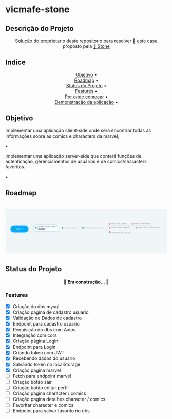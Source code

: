 # vicmafe-stone

## Descrição do Projeto

<p align="center">Solução do proprietario deste repositorio para resolver <a href="https://gist.github.com/jeansflores/5f4746ce1129e27da6f451069780ccf7">🔗 este</a> case proposto pela <a href="https://www.stone.com.br/">🔗 Stone</a></p>

## Indice

<p align="center">
 <a href="##objetivo">Objetivo</a> •<br>
 <a href="##roadmap">Roadmap</a> •<br>
 <a href="##tecnologias">Status do Projeto</a> •<br>
 <a href="##tecnologias">Features</a> •<br>
 <a href="##tecnologias">Por onde começar</a> •<br>
 <a href="##contribuicao">Demonstração da aplicação</a> •<br> 
</p>

## Objetivo

<p>Implementar uma aplicação client-side onde será encontrar todas as informações sobre as comics e characters da marvel;
</p> •
<p>Implementar uma aplicação server-side que conterá funções de autenticação, gerenciamentos de usuários e de comics/characters favoritos.</p> •

## Roadmap

<h1 align="center">
  <img alt="road map" title="#roadmap" src="./roadmap.png" />
</h1>

## Status do Projeto

<h4 align="center"> 
	🚧  Em construção...  🚧
</h4>

### Features

- [x] Criação do dbs mysql
- [x] Criação pagina de cadastro usuario
- [x] Validação de Dados de cadastro
- [x] Endponit para cadastro usuario
- [x] Requisição do dbs com Axios
- [x] Integração com cors
- [x] Criação página Login
- [x] Endpoint para Login
- [x] Criando token com JWT
- [x] Recebendo dados do usuario
- [x] Salvando token no localStorage
- [x] Criação pagina marvel
- [ ] Fetch para endpoint marvel
- [ ] Criação botão sair
- [ ] Criação botão editar perfil
- [ ] Criação pagina character / comics
- [ ] Criação pagina detalhes character / comics
- [ ] Favoritar character e comics
- [ ] Endpoint para salvar favorito no dbs
